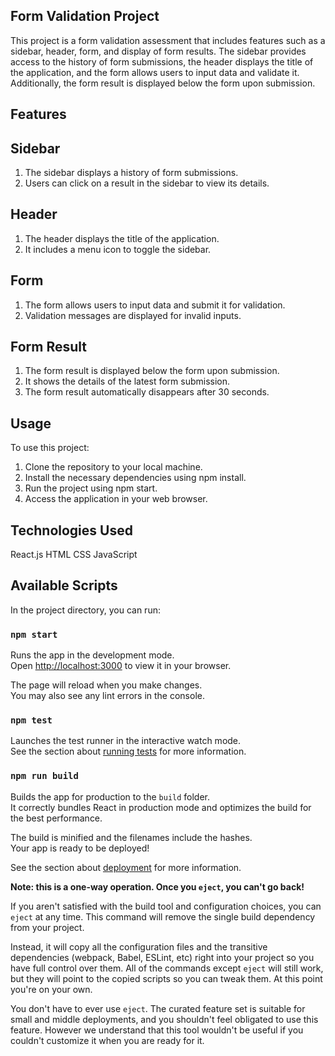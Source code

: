 ## Form Validation Project

This project is a form validation assessment that includes features such as a sidebar, header, form, and display of form results. The sidebar provides access to the history of form submissions, the header displays the title of the application, and the form allows users to input data and validate it. Additionally, the form result is displayed below the form upon submission.

## Features

## Sidebar
1. The sidebar displays a history of form submissions.
2. Users can click on a result in the sidebar to view its details.

## Header
1. The header displays the title of the application.
2. It includes a menu icon to toggle the sidebar.

## Form
1. The form allows users to input data and submit it for validation.
2. Validation messages are displayed for invalid inputs.

## Form Result
1. The form result is displayed below the form upon submission.
2. It shows the details of the latest form submission.
3. The form result automatically disappears after 30 seconds.


## Usage
To use this project:

1. Clone the repository to your local machine.
2. Install the necessary dependencies using npm install.
3. Run the project using npm start.
4. Access the application in your web browser.

## Technologies Used
React.js
HTML
CSS
JavaScript

## Available Scripts

In the project directory, you can run:

### `npm start`

Runs the app in the development mode.\
Open [http://localhost:3000](http://localhost:3000) to view it in your browser.

The page will reload when you make changes.\
You may also see any lint errors in the console.

### `npm test`

Launches the test runner in the interactive watch mode.\
See the section about [running tests](https://facebook.github.io/create-react-app/docs/running-tests) for more information.

### `npm run build`

Builds the app for production to the `build` folder.\
It correctly bundles React in production mode and optimizes the build for the best performance.

The build is minified and the filenames include the hashes.\
Your app is ready to be deployed!

See the section about [deployment](https://facebook.github.io/create-react-app/docs/deployment) for more information.

**Note: this is a one-way operation. Once you `eject`, you can't go back!**

If you aren't satisfied with the build tool and configuration choices, you can `eject` at any time. This command will remove the single build dependency from your project.

Instead, it will copy all the configuration files and the transitive dependencies (webpack, Babel, ESLint, etc) right into your project so you have full control over them. All of the commands except `eject` will still work, but they will point to the copied scripts so you can tweak them. At this point you're on your own.

You don't have to ever use `eject`. The curated feature set is suitable for small and middle deployments, and you shouldn't feel obligated to use this feature. However we understand that this tool wouldn't be useful if you couldn't customize it when you are ready for it.
